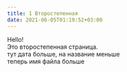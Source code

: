 ```yaml
---
title: 1 Второстепенная
date: 2021-06-05T01:19:52+03:00
---
```


Hello!  
Это второстепенная страница.  
тут дата больше, на название меньше  
теперь имя файла больше

